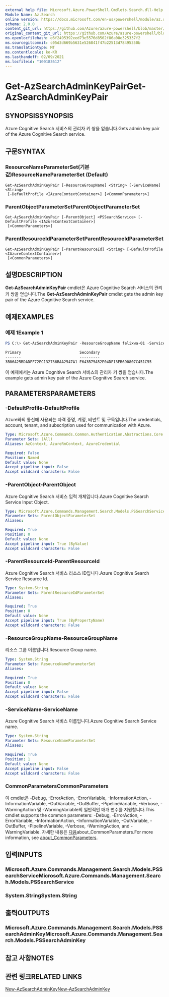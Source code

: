 ```yaml
---
external help file: Microsoft.Azure.PowerShell.Cmdlets.Search.dll-Help.xml
Module Name: Az.Search
online version: https://docs.microsoft.com/en-us/powershell/module/az.search/get-azsearchadminkeypair
schema: 2.0.0
content_git_url: https://github.com/Azure/azure-powershell/blob/master/src/Search/Search/help/Get-AzSearchAdminKeyPair.md
original_content_git_url: https://github.com/Azure/azure-powershell/blob/master/src/Search/Search/help/Get-AzSearchAdminKeyPair.md
ms.openlocfilehash: e6f2495392eed73e5576d8502f86a08e325337f2
ms.sourcegitcommit: c05d3d669b5631e526841f47b22513d78495350b
ms.translationtype: MT
ms.contentlocale: ko-KR
ms.lasthandoff: 02/09/2021
ms.locfileid: "100183612"
---
```

# <span data-ttu-id="44db2-101">Get-AzSearchAdminKeyPair</span><span class="sxs-lookup"><span data-stu-id="44db2-101">Get-AzSearchAdminKeyPair</span></span>

## <span data-ttu-id="44db2-102">SYNOPSIS</span><span class="sxs-lookup"><span data-stu-id="44db2-102">SYNOPSIS</span></span>
<span data-ttu-id="44db2-103">Azure Cognitive Search 서비스의 관리자 키 쌍을 얻습니다.</span><span class="sxs-lookup"><span data-stu-id="44db2-103">Gets admin key pair of the Azure Cognitive Search service.</span></span>

## <span data-ttu-id="44db2-104">구문</span><span class="sxs-lookup"><span data-stu-id="44db2-104">SYNTAX</span></span>

### <span data-ttu-id="44db2-105">ResourceNameParameterSet(기본값)</span><span class="sxs-lookup"><span data-stu-id="44db2-105">ResourceNameParameterSet (Default)</span></span>
```
Get-AzSearchAdminKeyPair [-ResourceGroupName] <String> [-ServiceName] <String>
 [-DefaultProfile <IAzureContextContainer>] [<CommonParameters>]
```

### <span data-ttu-id="44db2-106">ParentObjectParameterSet</span><span class="sxs-lookup"><span data-stu-id="44db2-106">ParentObjectParameterSet</span></span>
```
Get-AzSearchAdminKeyPair [-ParentObject] <PSSearchService> [-DefaultProfile <IAzureContextContainer>]
 [<CommonParameters>]
```

### <span data-ttu-id="44db2-107">ParentResourceIdParameterSet</span><span class="sxs-lookup"><span data-stu-id="44db2-107">ParentResourceIdParameterSet</span></span>
```
Get-AzSearchAdminKeyPair [-ParentResourceId] <String> [-DefaultProfile <IAzureContextContainer>]
 [<CommonParameters>]
```

## <span data-ttu-id="44db2-108">설명</span><span class="sxs-lookup"><span data-stu-id="44db2-108">DESCRIPTION</span></span>
<span data-ttu-id="44db2-109">**Get-AzSearchAdminKeyPair** cmdlet은 Azure Cognitive Search 서비스의 관리 키 쌍을 얻습니다.</span><span class="sxs-lookup"><span data-stu-id="44db2-109">The **Get-AzSearchAdminKeyPair** cmdlet gets the admin key pair of the Azure Cognitive Search service.</span></span>

## <span data-ttu-id="44db2-110">예제</span><span class="sxs-lookup"><span data-stu-id="44db2-110">EXAMPLES</span></span>

### <span data-ttu-id="44db2-111">예제 1</span><span class="sxs-lookup"><span data-stu-id="44db2-111">Example 1</span></span>
```powershell
PS C:\> Get-AzSearchAdminKeyPair -ResourceGroupName felixwa-01 -ServiceName felixwa-basic-search

Primary                          Secondary                       
-------                          ---------                       
3B06A25BDADFF72EC132736BAA2547A1 E643B75A52E04DF13EB690807C451C55
```

<span data-ttu-id="44db2-112">이 예제에서는 Azure Cognitive Search 서비스의 관리자 키 쌍을 얻습니다.</span><span class="sxs-lookup"><span data-stu-id="44db2-112">The example gets admin key pair of the Azure Cognitive Search service.</span></span>

## <span data-ttu-id="44db2-113">PARAMETERS</span><span class="sxs-lookup"><span data-stu-id="44db2-113">PARAMETERS</span></span>

### <span data-ttu-id="44db2-114">-DefaultProfile</span><span class="sxs-lookup"><span data-stu-id="44db2-114">-DefaultProfile</span></span>
<span data-ttu-id="44db2-115">Azure와의 통신에 사용되는 자격 증명, 계정, 테넌트 및 구독입니다.</span><span class="sxs-lookup"><span data-stu-id="44db2-115">The credentials, account, tenant, and subscription used for communication with Azure.</span></span>

```yaml
Type: Microsoft.Azure.Commands.Common.Authentication.Abstractions.Core.IAzureContextContainer
Parameter Sets: (All)
Aliases: AzContext, AzureRmContext, AzureCredential

Required: False
Position: Named
Default value: None
Accept pipeline input: False
Accept wildcard characters: False
```

### <span data-ttu-id="44db2-116">-ParentObject</span><span class="sxs-lookup"><span data-stu-id="44db2-116">-ParentObject</span></span>
<span data-ttu-id="44db2-117">Azure Cognitive Search 서비스 입력 개체입니다.</span><span class="sxs-lookup"><span data-stu-id="44db2-117">Azure Cognitive Search Service Input Object.</span></span>

```yaml
Type: Microsoft.Azure.Commands.Management.Search.Models.PSSearchService
Parameter Sets: ParentObjectParameterSet
Aliases:

Required: True
Position: 0
Default value: None
Accept pipeline input: True (ByValue)
Accept wildcard characters: False
```

### <span data-ttu-id="44db2-118">-ParentResourceId</span><span class="sxs-lookup"><span data-stu-id="44db2-118">-ParentResourceId</span></span>
<span data-ttu-id="44db2-119">Azure Cognitive Search 서비스 리소스 ID입니다.</span><span class="sxs-lookup"><span data-stu-id="44db2-119">Azure Cognitive Search Service Resource Id.</span></span>

```yaml
Type: System.String
Parameter Sets: ParentResourceIdParameterSet
Aliases:

Required: True
Position: 0
Default value: None
Accept pipeline input: True (ByPropertyName)
Accept wildcard characters: False
```

### <span data-ttu-id="44db2-120">-ResourceGroupName</span><span class="sxs-lookup"><span data-stu-id="44db2-120">-ResourceGroupName</span></span>
<span data-ttu-id="44db2-121">리소스 그룹 이름입니다.</span><span class="sxs-lookup"><span data-stu-id="44db2-121">Resource Group name.</span></span>

```yaml
Type: System.String
Parameter Sets: ResourceNameParameterSet
Aliases:

Required: True
Position: 0
Default value: None
Accept pipeline input: False
Accept wildcard characters: False
```

### <span data-ttu-id="44db2-122">-ServiceName</span><span class="sxs-lookup"><span data-stu-id="44db2-122">-ServiceName</span></span>
<span data-ttu-id="44db2-123">Azure Cognitive Search 서비스 이름입니다.</span><span class="sxs-lookup"><span data-stu-id="44db2-123">Azure Cognitive Search Service name.</span></span>

```yaml
Type: System.String
Parameter Sets: ResourceNameParameterSet
Aliases:

Required: True
Position: 1
Default value: None
Accept pipeline input: False
Accept wildcard characters: False
```

### <span data-ttu-id="44db2-124">CommonParameters</span><span class="sxs-lookup"><span data-stu-id="44db2-124">CommonParameters</span></span>
<span data-ttu-id="44db2-125">이 cmdlet은 -Debug, -ErrorAction, -ErrorVariable, -InformationAction, -InformationVariable, -OutVariable, -OutBuffer, -PipelineVariable, -Verbose, -WarningAction 및 -WarningVariable의 일반적인 매개 변수를 지원합니다.</span><span class="sxs-lookup"><span data-stu-id="44db2-125">This cmdlet supports the common parameters: -Debug, -ErrorAction, -ErrorVariable, -InformationAction, -InformationVariable, -OutVariable, -OutBuffer, -PipelineVariable, -Verbose, -WarningAction, and -WarningVariable.</span></span> <span data-ttu-id="44db2-126">자세한 내용은 [다음](http://go.microsoft.com/fwlink/?LinkID=113216)about_CommonParameters.</span><span class="sxs-lookup"><span data-stu-id="44db2-126">For more information, see [about_CommonParameters](http://go.microsoft.com/fwlink/?LinkID=113216).</span></span>

## <span data-ttu-id="44db2-127">입력</span><span class="sxs-lookup"><span data-stu-id="44db2-127">INPUTS</span></span>

### <span data-ttu-id="44db2-128">Microsoft.Azure.Commands.Management.Search.Models.PSSearchService</span><span class="sxs-lookup"><span data-stu-id="44db2-128">Microsoft.Azure.Commands.Management.Search.Models.PSSearchService</span></span>

### <span data-ttu-id="44db2-129">System.String</span><span class="sxs-lookup"><span data-stu-id="44db2-129">System.String</span></span>

## <span data-ttu-id="44db2-130">출력</span><span class="sxs-lookup"><span data-stu-id="44db2-130">OUTPUTS</span></span>

### <span data-ttu-id="44db2-131">Microsoft.Azure.Commands.Management.Search.Models.PSSearchAdminKey</span><span class="sxs-lookup"><span data-stu-id="44db2-131">Microsoft.Azure.Commands.Management.Search.Models.PSSearchAdminKey</span></span>

## <span data-ttu-id="44db2-132">참고 사항</span><span class="sxs-lookup"><span data-stu-id="44db2-132">NOTES</span></span>

## <span data-ttu-id="44db2-133">관련 링크</span><span class="sxs-lookup"><span data-stu-id="44db2-133">RELATED LINKS</span></span>

[<span data-ttu-id="44db2-134">New-AzSearchAdminKey</span><span class="sxs-lookup"><span data-stu-id="44db2-134">New-AzSearchAdminKey</span></span>](./New-AzSearchAdminKey.md)
